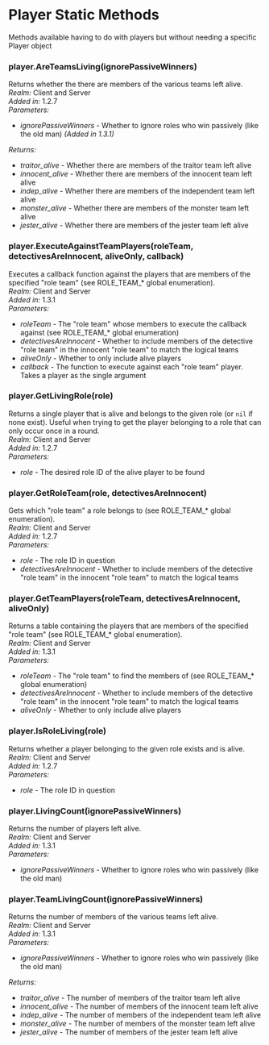 # Player Static Methods
Methods available having to do with players but without needing a specific Player object

### player.AreTeamsLiving(ignorePassiveWinners)
Returns whether the there are members of the various teams left alive.\
*Realm:* Client and Server\
*Added in:* 1.2.7\
*Parameters:*
- *ignorePassiveWinners* - Whether to ignore roles who win passively (like the old man) *(Added in 1.3.1)*

*Returns:*
- *traitor_alive* - Whether there are members of the traitor team left alive
- *innocent_alive* - Whether there are members of the innocent team left alive
- *indep_alive* - Whether there are members of the independent team left alive
- *monster_alive* - Whether there are members of the monster team left alive
- *jester_alive* - Whether there are members of the jester team left alive

### player.ExecuteAgainstTeamPlayers(roleTeam, detectivesAreInnocent, aliveOnly, callback)
Executes a callback function against the players that are members of the specified "role team" (see ROLE_TEAM_* global enumeration).\
*Realm:* Client and Server\
*Added in:* 1.3.1\
*Parameters:*
- *roleTeam* - The "role team" whose members to execute the callback against (see ROLE_TEAM_* global enumeration)
- *detectivesAreInnocent* - Whether to include members of the detective "role team" in the innocent "role team" to match the logical teams
- *aliveOnly* - Whether to only include alive players
- *callback* - The function to execute against each "role team" player. Takes a player as the single argument

### player.GetLivingRole(role)
Returns a single player that is alive and belongs to the given role (or `nil` if none exist). Useful when trying to get the player belonging to a role that can only occur once in a round.\
*Realm:* Client and Server\
*Added in:* 1.2.7\
*Parameters:*
- *role* - The desired role ID of the alive player to be found

### player.GetRoleTeam(role, detectivesAreInnocent)
Gets which "role team" a role belongs to (see ROLE_TEAM_* global enumeration).\
*Realm:* Client and Server\
*Added in:* 1.2.7\
*Parameters:*
- *role* - The role ID in question
- *detectivesAreInnocent* - Whether to include members of the detective "role team" in the innocent "role team" to match the logical teams

### player.GetTeamPlayers(roleTeam, detectivesAreInnocent, aliveOnly)
Returns a table containing the players that are members of the specified "role team" (see ROLE_TEAM_* global enumeration).\
*Realm:* Client and Server\
*Added in:* 1.3.1\
*Parameters:*
- *roleTeam* - The "role team" to find the members of (see ROLE_TEAM_* global enumeration)
- *detectivesAreInnocent* - Whether to include members of the detective "role team" in the innocent "role team" to match the logical teams
- *aliveOnly* - Whether to only include alive players

### player.IsRoleLiving(role)
Returns whether a player belonging to the given role exists and is alive.\
*Realm:* Client and Server\
*Added in:* 1.2.7\
*Parameters:*
- *role* - The role ID in question

### player.LivingCount(ignorePassiveWinners)
Returns the number of players left alive.\
*Realm:* Client and Server\
*Added in:* 1.3.1\
*Parameters:*
- *ignorePassiveWinners* - Whether to ignore roles who win passively (like the old man)

### player.TeamLivingCount(ignorePassiveWinners)
Returns the number of members of the various teams left alive.\
*Realm:* Client and Server\
*Added in:* 1.3.1\
*Parameters:*
- *ignorePassiveWinners* - Whether to ignore roles who win passively (like the old man)

*Returns:*
- *traitor_alive* - The number of members of the traitor team left alive
- *innocent_alive* - The number of members of the innocent team left alive
- *indep_alive* - The number of members of the independent team left alive
- *monster_alive* - The number of members of the monster team left alive
- *jester_alive* - The number of members of the jester team left alive